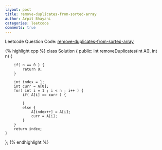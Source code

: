 ```yaml
---
layout: post
title: remove-duplicates-from-sorted-array
author: Arpit Bhayani
categories: leetcode
comments: true
---
```


Leetcode Question Code: [remove-duplicates-from-sorted-array](https://leetcode.com/problems/remove-duplicates-from-sorted-array/)

{% highlight cpp %}
class Solution {
public:
    int removeDuplicates(int A[], int n) {

        if( n == 0 ) {
            return 0;
        }

        int index = 1;
        int curr = A[0];
        for( int i = 1 ; i < n ; i++ ) {
            if( A[i] == curr ) {
                
            }
            else {
                A[index++] = A[i];
                curr = A[i];
            }
        }
        return index;
    }
};
{% endhighlight %}